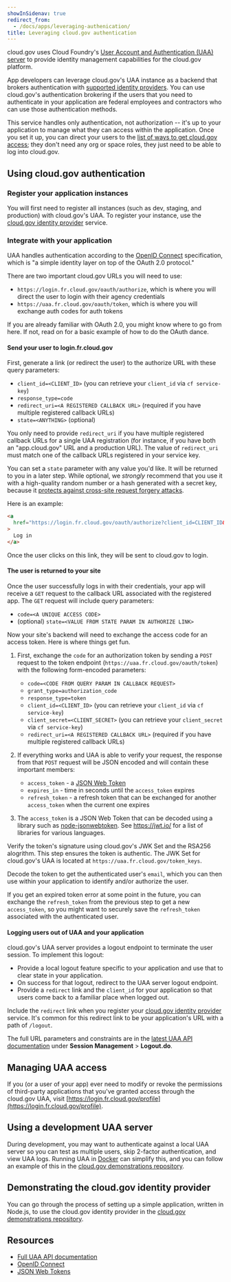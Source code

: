 ```yaml
---
showInSidenav: true
redirect_from:
  - /docs/apps/leveraging-authenication/
title: Leveraging cloud.gov authentication
---
```


cloud.gov uses Cloud Foundry's [User Account and Authentication (UAA) server](https://docs.cloudfoundry.org/concepts/architecture/uaa.html) to provide identity management capabilities for the cloud.gov platform.

App developers can leverage cloud.gov's UAA instance as a backend that brokers authentication with [supported identity providers](/docs/getting-started/accounts#get-access-to-cloudgov). You can use cloud.gov's authentication brokering if the users that you need to authenticate in your application are federal employees and contractors who can use those authentication methods.

This service handles only authentication, not authorization -- it's up to your application to manage what they can access within the application. Once you set it up, you can direct your users to the [list of ways to get cloud.gov access](/docs/getting-started/accounts#get-access-to-cloudgov); they don't need any org or space roles, they just need to be able to log into cloud.gov.

## Using cloud.gov authentication

### Register your application instances

You will first need to register all instances (such as dev, staging, and production) with cloud.gov's UAA. To register your instance, use the [cloud.gov identity provider](/docs/services/cloud-gov-identity-provider) service.

### Integrate with your application

UAA handles authentication according to the [OpenID Connect](http://openid.net/connect/) specification, which is "a simple identity layer on top of the OAuth 2.0 protocol."

There are two important cloud.gov URLs you will need to use:

- `https://login.fr.cloud.gov/oauth/authorize`, which is where you will direct the user to login with their agency credentials
- `https://uaa.fr.cloud.gov/oauth/token`, which is where you will exchange auth codes for auth tokens

If you are already familiar with OAuth 2.0, you might know where to go from here. If not, read on for a basic example of how to do the OAuth dance.

#### Send your user to login.fr.cloud.gov

First, generate a link (or redirect the user) to the authorize URL with these query parameters:

- `client_id=<CLIENT_ID>` (you can retrieve your `client_id` via `cf service-key`)
- `response_type=code`
- `redirect_uri=<A REGISTERED CALLBACK URL>` (required if you have multiple registered callback URLs)
- `state=<ANYTHING>` (optional)

You only need to provide `redirect_uri` if you have multiple registered callback URLs for a single UAA registration (for instance, if you have both an "app.cloud.gov" URL and a production URL). The value of `redirect_uri` must match one of the callback URLs registered in your service key.

You can set a `state` parameter with any value you'd like. It will be returned to you in a later step. While optional, we _strongly_ recommend that you use it with a high-quality random number or a hash generated with a secret key, because it [protects against cross-site request forgery attacks](http://www.thread-safe.com/2014/05/the-correct-use-of-state-parameter-in.html).

Here is an example:

```html
<a
  href="https://login.fr.cloud.gov/oauth/authorize?client_id=CLIENT_ID&response_type=code&state=9ab894ad91d99eb9ee4b30ea7f02b9d8e43eb15db58ff93e4894f3b49817d7ab"
>
  Log in
</a>
```

Once the user clicks on this link, they will be sent to cloud.gov to login.

#### The user is returned to your site

Once the user successfully logs in with their credentials, your app will
receive a `GET` request to the callback URL associated with the registered
app. The `GET` request will include query parameters:

- `code=<A UNIQUE ACCESS CODE>`
- (optional) `state=<VALUE FROM STATE PARAM IN AUTHORIZE LINK>`

Now your site's backend will need to exchange the access code for an
access token. Here is where things get fun.

1. First, exchange the `code` for an authorization token by sending a
   `POST` request to the token endpoint
   (`https://uaa.fr.cloud.gov/oauth/token`) with the following form-encoded
   parameters:

   - `code=<CODE FROM QUERY PARAM IN CALLBACK REQUEST>`
   - `grant_type=authorization_code`
   - `response_type=token`
   - `client_id=<CLIENT_ID>` (you can retrieve your `client_id` via `cf service-key`)
   - `client_secret=<CLIENT_SECRET>` (you can retrieve your `client_secret` via `cf service-key`)
   - `redirect_uri=<A REGISTERED CALLBACK URL>` (required if you have multiple registered callback URLs)

2. If everything works and UAA is able to verify your request, the response
   from that `POST` request will be JSON encoded and will contain these
   important members:

   - `access_token` - a [JSON Web Token](https://jwt.io/)
   - `expires_in` - time in seconds until the `access_token` expires
   - `refresh_token` - a refresh token that can be exchanged for another
     `access_token` when the current one expires

3. The `access_token` is a JSON Web Token that can be decoded using a library such as [node-jsonwebtoken](https://github.com/auth0/node-jsonwebtoken). See <https://jwt.io/> for a list of libraries for various languages.

Verify the token's signature using cloud.gov's JWK Set and the RSA256 alogrithm. This step ensures the token is authentic. The JWK Set for cloud.gov's UAA is located at `https://uaa.fr.cloud.gov/token_keys`.

Decode the token to get the authenticated user's `email`, which you can then use within your application to identify and/or authorize the user.

If you get an expired token error at some point in the future, you can exchange the `refresh_token` from the previous step to get a new `access_token`, so you might want to securely save the `refresh_token` associated with the authenticated user.

#### Logging users out of UAA and your application

cloud.gov's UAA server provides a logout endpoint to terminate the user session. To implement this logout:

- Provide a local logout feature specific to your application and use that to clear state in your application.
- On success for that logout, redirect to the UAA server logout endpoint.
- Provide a `redirect` link and the `client_id` for your application so that users come back to a familiar place when logged out.

Include the `redirect` link when you register your [cloud.gov identity provider](/docs/services/cloud-gov-identity-provider) service. It's common for this redirect link to be your application's URL with a path of `/logout`.

The full URL parameters and constraints are in the [latest UAA API documentation](https://docs.cloudfoundry.org/api/uaa/) under **Session Management** > **Logout.do**.

## Managing UAA access

If you (or a user of your app) ever need to modify or revoke the permissions of third-party applications that you've granted access through the cloud.gov UAA, visit [https://login.fr.cloud.gov/profile](https://login.fr.cloud.gov/profile).

## Using a development UAA server

During development, you may want to authenticate against a local UAA server so you can test as multiple users, skip 2-factor authentication, and view UAA logs. Running UAA in [Docker](https://www.docker.com) can simplify this, and you can follow an example of this in the [cloud.gov demonstrations repository](https://github.com/18F/cg-demos/blob/master/cg-identity/README.md#2-run-a-local-uaa-server-for-local-development).

## Demonstrating the cloud.gov identity provider

You can go through the process of setting up a simple application, written in Node.js, to use the cloud.gov identity provider in the [cloud.gov demonstrations repository](https://github.com/18F/cg-demos/blob/master/cg-identity/README.md#1-run-an-application-in-cloudgov-that-uses-the-identity-provider).

## Resources

- [Full UAA API documentation](https://github.com/cloudfoundry/uaa/blob/master/docs/UAA-APIs.rst)
- [OpenID Connect](http://openid.net/connect/)
- [JSON Web Tokens](https://jwt.io/)
